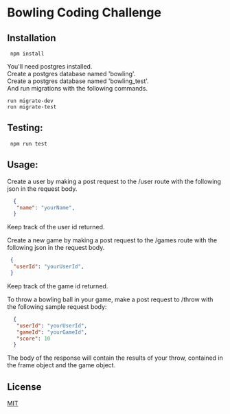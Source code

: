  # Bowling Coding Challenge

## Installation
```
 npm install
 ```
 You'll need postgres installed.<br /> 
 Create a postgres database named 'bowling'.<br /> 
 Create a postgres database named 'bowling_test'.<br /> 
 And run migrations with the following commands.<br /> 
 ```
 run migrate-dev
 run migrate-test
```

## Testing:
```
 npm run test
 ```

## Usage:
 Create a user by making a post request to the /user route with the following json in the request body.
 
```json
  {
   "name": "yourName",
  }
```

 Keep track of the user id returned.

 Create a new game by making a post request to the /games route with the following json in the request body.
 ```json
  {
   "userId": "yourUserId",
  }
```
 Keep track of the game id returned.

 To throw a bowling ball in your game, make a post request to /throw with the following sample request body: 
 
```json
  {
   "userId": "yourUserId",
   "gameId": "yourGameId",
   "score": 10
  }
```

 The body of the response will contain the results of your throw, contained in the frame object and the game object.
 
 ## License
[MIT](https://choosealicense.com/licenses/mit/)
